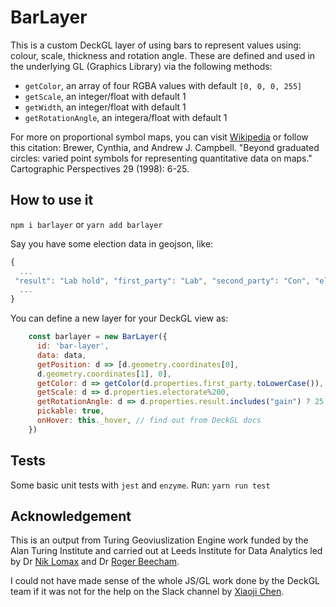 # BarLayer 

This is a custom DeckGL layer of using bars to represent values using: colour, scale, thickness and rotation angle. These are defined and used in the underlying GL (Graphics Library) via the following methods:

* `getColor`, an array of four RGBA values with default `[0, 0, 0, 255]`
* `getScale`, an integer/float with default 1
* `getWidth`, an integer/float with default 1
* `getRotationAngle`, an integera/float with default 1

For more on proportional symbol maps, you can visit [Wikipedia](https://en.wikipedia.org/wiki/Proportional_symbol_map) or follow this citation: Brewer, Cynthia, and Andrew J. Campbell. "Beyond graduated circles: varied point symbols for representing quantitative data on maps." Cartographic Perspectives 29 (1998): 6-25.

## How to use it

`npm i barlayer` or `yarn add barlayer`

Say you have some election  data in geojson, like:

```js
{
  ...
 "result": "Lab hold", "first_party": "Lab", "second_party": "Con", "electorate": 50750, "valid_votes": 31598, "invalid_votes": 82, "majority": 10490, "con": 6518, "lab": 17008, "ld": 1072, "geometry": { "type": "Point", "coordinates": [ -3.7047, 51.588501 ] }
  ...
}
```
You can define a new layer for your DeckGL view as:

```js
    const barlayer = new BarLayer({
      id: 'bar-layer',
      data: data,
      getPosition: d => [d.geometry.coordinates[0],
      d.geometry.coordinates[1], 0],
      getColor: d => getColor(d.properties.first_party.toLowerCase()),
      getScale: d => d.properties.electorate%200,
      getRotationAngle: d => d.properties.result.includes("gain") ? 25 :0 ,
      pickable: true,
      onHover: this._hover, // find out from DeckGL docs
    })
```

## Tests
Some basic unit tests with `jest` and `enzyme`.
Run: `yarn run test`

## Acknowledgement
This is an output from Turing Geoviuslization Engine work funded by the Alan Turing Institute and carried out at Leeds Institute for Data Analytics led by Dr [Nik Lomax](https://environment.leeds.ac.uk/geography/staff/1064/dr-nik-lomax) and Dr [Roger Beecham](https://environment.leeds.ac.uk/geography/staff/1003/dr-roger-beecham).

I could not have made sense of the whole JS/GL work done by the DeckGL team if it was not for the help on the Slack channel by [Xiaoji Chen](https://github.com/Pessimistress).